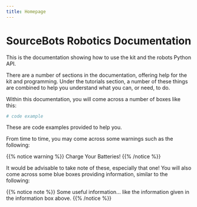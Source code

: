 ```yaml
---
title: Homepage
---
```


# SourceBots Robotics Documentation
This is the documentation showing how to use the kit and the robots Python API.

There are a number of sections in the documentation, offering help for the kit and programming. Under the tutorials section, a number of these things are combined to help you understand what you can, or need, to do.

Within this documentation, you will come across a number of boxes like this:

```python
# code example
```

These are code examples provided to help you.

From time to time, you may come across some warnings such as the following:

{{% notice warning %}}
Charge Your Batteries!
{{% /notice %}}

It would be advisable to take note of these, especially that one! You will also come across some blue boxes providing information, similar to the following:

{{% notice note %}}
Some useful information... like the information given in the information box above.
{{% /notice %}}
